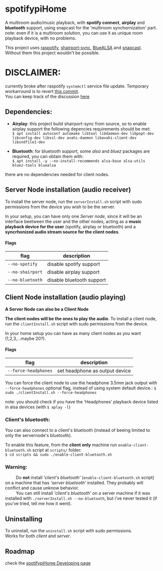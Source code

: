 # spotifypiHome
A multiroom audio/music playback, with **spotify connect**, **airplay** and **bluetooth** support, using snapcast for the 'multiroom synchornization' part.\
note: even if it is a multiroom solution, you can use it as unique room playback device, with no problems.

This project uses [raspotify](https://github.com/dtcooper/raspotify), [shairport-sync](https://github.com/mikebrady/shairport-sync), [BlueALSA](https://github.com/Arkq/bluez-alsa)  and [snapcast](https://github.com/badaix/snapcast). Without them this project wouldn't be possible.

# DISCLAIMER:
currently broke after raspotify `systemctl` service file update. Temporary workarround is to revert [this commit](https://github.com/dtcooper/raspotify/commit/a844a33428018cae34e4c9642aaaca5964ae8502).<br/>
You can keep track of the discussion [here](https://github.com/dtcooper/raspotify/issues/468)


## Dependencies:
 - **Airplay**: this project build shairport-sync from source, so to enable airplay support the following depencies requirements should be met: <br/>
   `$ apt install autoconf automake libtool libdaemon-dev libpopt-dev libconfig-dev libssl-dev avahi-daemon libavahi-client-dev libsndfile1-dev`

 - **Bluetooth**: for bluetooth support, some _alsa_ and _bluez_ packages are required, you can obtain them with: <br/>
    `$ apt install -y --no-install-recommends alsa-base alsa-utils bluez-tools bluealsa`

there are no dependencies needed for client nodes.


## Server Node installation (audio receiver)

To install the server node, run the `serverInstall.sh` script with sudo permissions from the device you wish to be the server.

In your setup, you can have only one _Server node_, since it will be an interface beetween the user and the other nodes, acting as a **music playback device for the user** (spotify, airplay or bluetooth) and a **syncrhonized audio stream source for the client nodes**.


#### Flags

| flag            | description              |
|-----------------|--------------------------|
| `--no-spotify`  | disable spotify support  |
| `--no-shairport`| disable airplay support  |
| `--no-bluetooth`| disable bluetooth support|



## Client Node installation (audio playing)
**A Server Node can also be a Client Node**

**The client nodes will be the ones to play the audio**.
To install a client node, run the `clientInstall.sh` script with sudo permissions from the device.

In your home setup you can have as many client nodes as you want (1,2,3,...maybe 20?).



#### Flags

| flag                  | description              |
|-----------------------|--------------------------|
| `--force-headphones`  | set headphone as output device |

You can force the client node to use the headphone 3.5mm jack output with `--force-headphones` optional flag, instead of using system default device.:
`$ sudo ./clientInstall.sh --force-headphones`

note: you should check if you have the 'Headphones' playback device listed in alsa devices (with `$ aplay -l`)

### Client's bluetooth: 
You can also connect to a client's bluetooth (instead of beeing limited to only the servernode's bluetooth).<br/>
 
 To enable this feature, from the **client only** machine run `enable-client-bluetooth.sh` script at `scripts/` folder: <br/>
 `$ cd scripts && sudo ./enable-client-bluetooth.sh`
 
 ### Warning: 
&nbsp;&nbsp;&nbsp;&nbsp;&nbsp;&nbsp;&nbsp;&nbsp;
Do **not** install _'client's bluetooth'_ (`enable-client-bluetooth.sh` script) on a machine that has _'server bluetooth'_ installed. They probably will conflict and cause unknow behavior. <br/>
&nbsp;&nbsp;&nbsp;&nbsp;&nbsp;&nbsp;&nbsp;&nbsp;
You can still install _'client's bluetooth'_ on a server machine if it was installed with `./serverInstall.sh --no-bluetooth`, but i've never tested it (if you've tried, tell me how it went).


## Uninstalling

To uninstall, run the `uninstall.sh` script with sudo permissions.<br/>
Works for both _client_ and _server_.
 

## Roadmap
check the [spotifypiHome Developing page](https://github.com/jgabriel98/spotifypiHome/projects/1)

